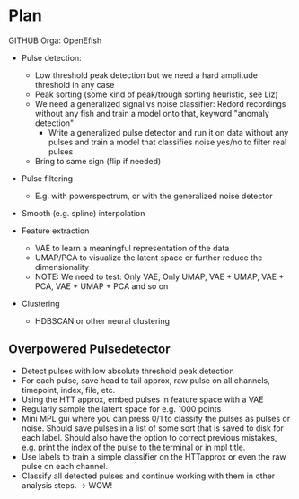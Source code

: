 # Plan

GITHUB Orga: OpenEfish

- Pulse detection:
   - Low threshold peak detection but we need a hard amplitude threshold in any case
   - Peak sorting (some kind of peak/trough sorting heuristic, see Liz)
   - We need a generalized signal vs noise classifier: Redord recordings without any fish and train a model onto that, keyword "anomaly detection"
      - Write a generalized pulse detector and run it on data without any pulses and train a model that classifies noise yes/no to filter real pulses
   - Bring to same sign (flip if needed)

- Pulse filtering
   - E.g. with powerspectrum, or with the generalized noise detector

- Smooth (e.g. spline) interpolation

- Feature extraction
   - VAE to learn a meaningful representation of the data
   - UMAP/PCA to visualize the latent space or further reduce the dimensionality
   - NOTE: We need to test: Only VAE, Only UMAP, VAE + UMAP, VAE + PCA, VAE + UMAP + PCA and so on

- Clustering
   - HDBSCAN or other neural clustering


## Overpowered Pulsedetector

- Detect pulses with low absolute threshold peak detection
- For each pulse, save head to tail approx, raw pulse on all channels, timepoint, index, file, etc.
- Using the HTT approx, embed pulses in feature space with a VAE
- Regularly sample the latent space for e.g. 1000 points
- Mini MPL gui where you can press 0/1 to classify the pulses as pulses or noise. Should save pulses in a list of some sort that is saved to disk for each label. Should also have the option to correct previous mistakes, e.g. print the index of the pulse to the terminal or in mpl title.
- Use labels to train a simple classifier on the HTTapprox or even the raw pulse on each channel.
- Classify all detected pulses and continue working with them in other analysis steps.
-> WOW!
